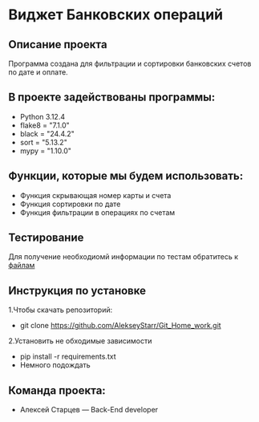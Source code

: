# Виджет Банковских операций

## Описание проекта
Программа создана для фильтрации и сортировки банковских счетов по дате и оплате.

## В проекте задействованы программы:
* Python 3.12.4
* flake8 = "7.1.0"
* black = "24.4.2"
* sort = "5.13.2"
* mypy = "1.10.0"

## Функции, которые мы будем использовать:
* Функция скрывающая номер карты и счета
* Функция сортировки по дате
* Функция фильтрации в операциях по счетам

## Тестирование
Для получение необходиомй информации по тестам обратитесь к [файлам](tests)

## Инструкция по установке
1.Чтобы скачать репозиторий:
* git clone https://github.com/AlekseyStarr/Git_Home_work.git

2.Установить не обходимые зависимости
* pip install -r requirements.txt
* Немного подождать

## Команда проекта:
* Алексей Старцев — Back-End developer
